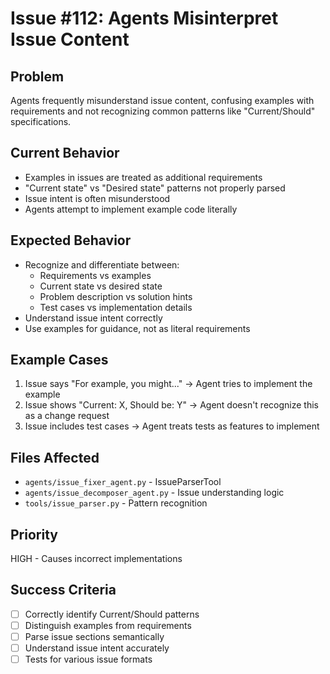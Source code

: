 # Issue #112: Agents Misinterpret Issue Content

## Problem
Agents frequently misunderstand issue content, confusing examples with requirements and not recognizing common patterns like "Current/Should" specifications.

## Current Behavior
- Examples in issues are treated as additional requirements
- "Current state" vs "Desired state" patterns not properly parsed
- Issue intent is often misunderstood
- Agents attempt to implement example code literally

## Expected Behavior
- Recognize and differentiate between:
  - Requirements vs examples
  - Current state vs desired state
  - Problem description vs solution hints
  - Test cases vs implementation details
- Understand issue intent correctly
- Use examples for guidance, not as literal requirements

## Example Cases
1. Issue says "For example, you might..." → Agent tries to implement the example
2. Issue shows "Current: X, Should be: Y" → Agent doesn't recognize this as a change request
3. Issue includes test cases → Agent treats tests as features to implement

## Files Affected
- `agents/issue_fixer_agent.py` - IssueParserTool
- `agents/issue_decomposer_agent.py` - Issue understanding logic
- `tools/issue_parser.py` - Pattern recognition

## Priority
HIGH - Causes incorrect implementations

## Success Criteria
- [ ] Correctly identify Current/Should patterns
- [ ] Distinguish examples from requirements
- [ ] Parse issue sections semantically
- [ ] Understand issue intent accurately
- [ ] Tests for various issue formats